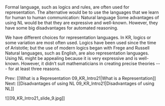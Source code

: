﻿Formal language, such as logics and rules, are  often used for representation.
The alternative would be to use the languages that we learn for human to human communication: Natural language 
Some advantages of using NL would be that they are expressive and well-known.
However, they have some big disadvantages for automated reasoning.

We have different choices for representation languages.
In KR, logics or some variation are most often used.
Logics have been used since the time of Aristotle; but the use of modern logics began with Frege and Russell
Natural languages, such as English, are also representation languages.
Using NL might be appealing because it is very expressive and is well-known.
However, it didn’t suit mathematicians in creating precise theories ---  for at least three reasons.

Prev: [[What is a Representation 09_KR_Intro21|What is a Representation]]
Next: [[Disadvantages of using NL 09_KR_Intro21|Disadvantages of using NL]]

![[09_KR_Intro21_slide_9.jpg]]
